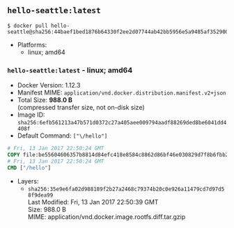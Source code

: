 ## `hello-seattle:latest`

```console
$ docker pull hello-seattle@sha256:44baef1bed1876b64330f2ee2d07744ab42bb5956e5a9485af3529002ee5fa22
```

-	Platforms:
	-	linux; amd64

### `hello-seattle:latest` - linux; amd64

-	Docker Version: 1.12.3
-	Manifest MIME: `application/vnd.docker.distribution.manifest.v2+json`
-	Total Size: **988.0 B**  
	(compressed transfer size, not on-disk size)
-	Image ID: `sha256:6efb561213a47b571d0372c27a405aee009794aadf88269ded8be6041dd4408f`
-	Default Command: `["\/hello"]`

```dockerfile
# Fri, 13 Jan 2017 22:50:24 GMT
COPY file:be55604606357b8814d84efc418e8584c8862d86bf46e030829d7f8b6fbb2f91 in / 
# Fri, 13 Jan 2017 22:50:24 GMT
CMD ["/hello"]
```

-	Layers:
	-	`sha256:35e9e6fa02d988189f2b27a2468c79374b20c0e926a11479cd7d97d58f9dea99`  
		Last Modified: Fri, 13 Jan 2017 22:50:39 GMT  
		Size: 988.0 B  
		MIME: application/vnd.docker.image.rootfs.diff.tar.gzip
